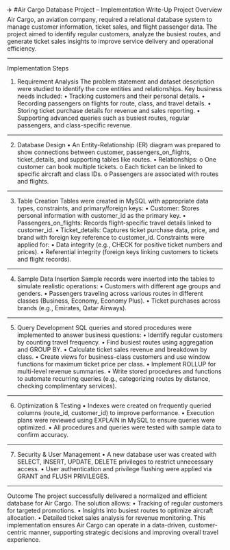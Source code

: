 ✈️ #Air Cargo Database Project – Implementation Write-Up
Project Overview
Air Cargo, an aviation company, required a relational database system to manage customer information, ticket sales, and flight passenger data. The project aimed to identify regular customers, analyze the busiest routes, and generate ticket sales insights to improve service delivery and operational efficiency.
________________________________________
Implementation Steps
1. Requirement Analysis
The problem statement and dataset description were studied to identify the core entities and relationships. Key business needs included:
    •	Tracking customers and their personal details.
    •	Recording passengers on flights for route, class, and travel details.
    •	Storing ticket purchase details for revenue and sales reporting.
    •	Supporting advanced queries such as busiest routes, regular passengers, and class-specific revenue.
________________________________________
2. Database Design
    •	An Entity-Relationship (ER) diagram was prepared to show connections between customer, passengers_on_flights, ticket_details, and supporting tables like routes.
    •	Relationships:
    o	One customer can book multiple tickets.
    o	Each ticket can be linked to specific aircraft and class IDs.
    o	Passengers are associated with routes and flights.
________________________________________
3. Table Creation
Tables were created in MySQL with appropriate data types, constraints, and primary/foreign keys:
    •	Customer: Stores personal information with customer_id as the primary key.
    •	Passengers_on_flights: Records flight-specific travel details linked to customer_id.
    •	Ticket_details: Captures ticket purchase data, price, and brand with foreign key reference to customer_id.
    Constraints were applied for:
    •	Data integrity (e.g., CHECK for positive ticket numbers and prices).
    •	Referential integrity (foreign keys linking customers to tickets and flight records).
________________________________________
4. Sample Data Insertion
Sample records were inserted into the tables to simulate realistic operations:
    •	Customers with different age groups and genders.
    •	Passengers traveling across various routes in different classes (Business, Economy, Economy Plus).
    •	Ticket purchases across brands (e.g., Emirates, Qatar Airways).
________________________________________
5. Query Development
SQL queries and stored procedures were implemented to answer business questions:
    •	Identify regular customers by counting travel frequency.
    •	Find busiest routes using aggregation and GROUP BY.
    •	Calculate ticket sales revenue and breakdown by class.
    •	Create views for business-class customers and use window functions for maximum ticket price per class.
    •	Implement ROLLUP for multi-level revenue summaries.
    •	Write stored procedures and functions to automate recurring queries (e.g., categorizing routes by distance, checking complimentary services).
________________________________________
6. Optimization & Testing
    •	Indexes were created on frequently queried columns (route_id, customer_id) to improve performance.
    •	Execution plans were reviewed using EXPLAIN in MySQL to ensure queries were optimized.
    •	All procedures and queries were tested with sample data to confirm accuracy.
________________________________________
7. Security & User Management
    •	A new database user was created with SELECT, INSERT, UPDATE, DELETE privileges to restrict unnecessary access.
    •	User authentication and privilege flushing were applied via GRANT and FLUSH PRIVILEGES.
________________________________________
Outcome
The project successfully delivered a normalized and efficient database for Air Cargo. The solution allows:
    •	Tracking of regular customers for targeted promotions.
    •	Insights into busiest routes to optimize aircraft allocation.
    •	Detailed ticket sales analysis for revenue monitoring.
This implementation ensures Air Cargo can operate in a data-driven, customer-centric manner, supporting strategic decisions and improving overall travel experience.

